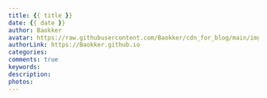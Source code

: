```yaml
---
title: {{ title }}
date: {{ date }}
author: Baokker
avatar: https://raw.githubusercontent.com/Baokker/cdn_for_blog/main/img/custom/avatar.jpg
authorLink: https://Baokker.github.io
categories:
comments: true
keywords: 
description: 
photos: 
---
```


